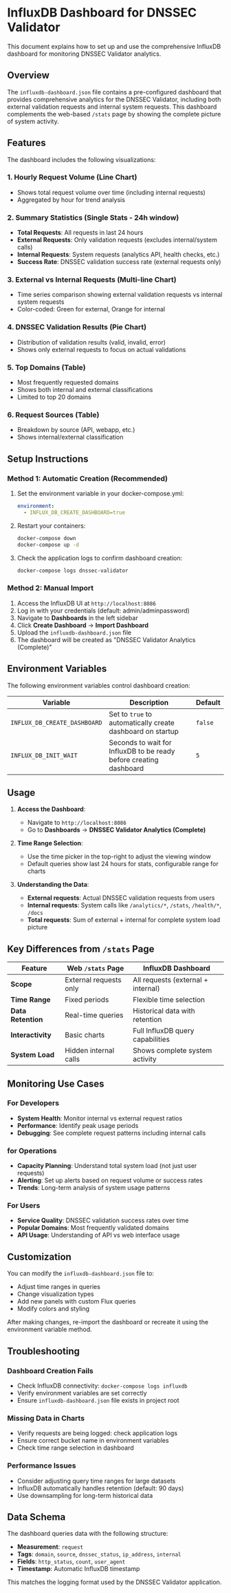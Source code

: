 # InfluxDB Dashboard for DNSSEC Validator

This document explains how to set up and use the comprehensive InfluxDB dashboard for monitoring DNSSEC Validator analytics.

## Overview

The `influxdb-dashboard.json` file contains a pre-configured dashboard that provides comprehensive analytics for the DNSSEC Validator, including both external validation requests and internal system requests. This dashboard complements the web-based `/stats` page by showing the complete picture of system activity.

## Features

The dashboard includes the following visualizations:

### 1. **Hourly Request Volume** (Line Chart)
- Shows total request volume over time (including internal requests)
- Aggregated by hour for trend analysis

### 2. **Summary Statistics** (Single Stats - 24h window)
- **Total Requests**: All requests in last 24 hours
- **External Requests**: Only validation requests (excludes internal/system calls)  
- **Internal Requests**: System requests (analytics API, health checks, etc.)
- **Success Rate**: DNSSEC validation success rate (external requests only)

### 3. **External vs Internal Requests** (Multi-line Chart)
- Time series comparison showing external validation requests vs internal system requests
- Color-coded: Green for external, Orange for internal

### 4. **DNSSEC Validation Results** (Pie Chart)
- Distribution of validation results (valid, invalid, error)
- Shows only external requests to focus on actual validations

### 5. **Top Domains** (Table)
- Most frequently requested domains
- Shows both internal and external classifications
- Limited to top 20 domains

### 6. **Request Sources** (Table)
- Breakdown by source (API, webapp, etc.)
- Shows internal/external classification

## Setup Instructions

### Method 1: Automatic Creation (Recommended)

1. Set the environment variable in your docker-compose.yml:
   ```yaml
   environment:
     - INFLUX_DB_CREATE_DASHBOARD=true
   ```

2. Restart your containers:
   ```bash
   docker-compose down
   docker-compose up -d
   ```

3. Check the application logs to confirm dashboard creation:
   ```bash
   docker-compose logs dnssec-validator
   ```

### Method 2: Manual Import

1. Access the InfluxDB UI at `http://localhost:8086`
2. Log in with your credentials (default: admin/adminpassword)
3. Navigate to **Dashboards** in the left sidebar
4. Click **Create Dashboard** → **Import Dashboard**
5. Upload the `influxdb-dashboard.json` file
6. The dashboard will be created as "DNSSEC Validator Analytics (Complete)"

## Environment Variables

The following environment variables control dashboard creation:

| Variable | Description | Default |
|----------|-------------|---------|
| `INFLUX_DB_CREATE_DASHBOARD` | Set to `true` to automatically create dashboard on startup | `false` |
| `INFLUX_DB_INIT_WAIT` | Seconds to wait for InfluxDB to be ready before creating dashboard | `5` |

## Usage

1. **Access the Dashboard**: 
   - Navigate to `http://localhost:8086` 
   - Go to **Dashboards** → **DNSSEC Validator Analytics (Complete)**

2. **Time Range Selection**:
   - Use the time picker in the top-right to adjust the viewing window
   - Default queries show last 24 hours for stats, configurable range for charts

3. **Understanding the Data**:
   - **External requests**: Actual DNSSEC validation requests from users
   - **Internal requests**: System calls like `/analytics/*`, `/stats`, `/health/*`, `/docs`
   - **Total requests**: Sum of external + internal for complete system load picture

## Key Differences from `/stats` Page

| Feature | Web `/stats` Page | InfluxDB Dashboard |
|---------|------------------|-------------------|
| **Scope** | External requests only | All requests (external + internal) |
| **Time Range** | Fixed periods | Flexible time selection |
| **Data Retention** | Real-time queries | Historical data with retention |
| **Interactivity** | Basic charts | Full InfluxDB query capabilities |
| **System Load** | Hidden internal calls | Shows complete system activity |

## Monitoring Use Cases

### For Developers
- **System Health**: Monitor internal vs external request ratios
- **Performance**: Identify peak usage periods
- **Debugging**: See complete request patterns including internal calls

### for Operations
- **Capacity Planning**: Understand total system load (not just user requests)
- **Alerting**: Set up alerts based on request volume or success rates
- **Trends**: Long-term analysis of system usage patterns

### For Users
- **Service Quality**: DNSSEC validation success rates over time
- **Popular Domains**: Most frequently validated domains
- **API Usage**: Understanding of API vs web interface usage

## Customization

You can modify the `influxdb-dashboard.json` file to:
- Adjust time ranges in queries
- Change visualization types
- Add new panels with custom Flux queries
- Modify colors and styling

After making changes, re-import the dashboard or recreate it using the environment variable method.

## Troubleshooting

### Dashboard Creation Fails
- Check InfluxDB connectivity: `docker-compose logs influxdb`
- Verify environment variables are set correctly
- Ensure `influxdb-dashboard.json` file exists in project root

### Missing Data in Charts
- Verify requests are being logged: check application logs
- Ensure correct bucket name in environment variables
- Check time range selection in dashboard

### Performance Issues
- Consider adjusting query time ranges for large datasets
- InfluxDB automatically handles retention (default: 90 days)
- Use downsampling for long-term historical data

## Data Schema

The dashboard queries data with the following structure:
- **Measurement**: `request`
- **Tags**: `domain`, `source`, `dnssec_status`, `ip_address`, `internal`
- **Fields**: `http_status`, `count`, `user_agent`
- **Timestamp**: Automatic InfluxDB timestamp

This matches the logging format used by the DNSSEC Validator application.
